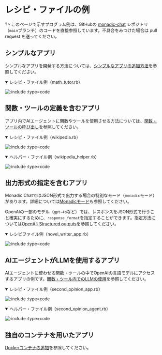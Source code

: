 # レシピ・ファイルの例

?> このページで示すプログラム例は、GitHubの [monadic-chat](https://github.com/yohasebe/monadic-chat) レポジトリ（`main`ブランチ）のコードを直接参照しています。不具合をみつけた場合は pull request を送ってください。

## シンプルなアプリ

シンプルなアプリを開発する方法については、[シンプルなアプリの追加方法](./develop_apps.md#シンプルなアプリの追加方法)を参照してください。

<details open=true>
<summary>レシピ・ファイル例（math_tutor.rb）</summary>

![](https://raw.githubusercontent.com/yohasebe/monadic-chat/refs/heads/main/docker/services/ruby/apps/math_tutor/math_tutor_app.rb ':include :type=code')

</details>

## 関数・ツールの定義を含むアプリ

アプリ内でAIエージェントに関数やツールを使用させる方法については、[関数・ツールの呼び出し](./develop_apps.md#関数・ツールの呼び出し)を参照してください。

<details open=true>
<summary>レシピ・ファイル例（wikipedia.rb）</summary>

![](https://raw.githubusercontent.com/yohasebe/monadic-chat/refs/heads/main/docker/services/ruby/apps/wikipedia/wikipedia_app.rb ':include :type=code')

</details>

<details open=true>
<summary>ヘルパー・ファイル例（wikipedia_helper.rb）</summary>

![](https://raw.githubusercontent.com/yohasebe/monadic-chat/refs/heads/main/docker/services/ruby/lib/monadic/helpers/wikipedia_helper.rb ':include :type=code')

</details>

## 出力形式の指定を含むアプリ

Monadic ChatではJSON形式で出力する場合の特別なモード（`monadic`モード）があります。詳細については[Monadicモード](./monadic-mode)も参照してください。

OpenAIの一部のモデル（`gpt-4o`など）では、レスポンスをJSON形式で行うこと確実にするために、`response_format`を指定することができます。指定方法については[OpenAI: Structured outputs](https://platform.openai.com/docs/guides/structured-outputs)を参照してください。

<details open=true>
<summary>レシピファイル例（novel_writer_app.rb）</summary>

![](https://raw.githubusercontent.com/yohasebe/monadic-chat/refs/heads/main/docker/services/ruby/apps/novel_writer/novel_writer_app.rb ':include :type=code')

</details>

## AIエージェントがLLMを使用するアプリ

AIエージェントに使わせる関数・ツールの中でOpenAIの言語モデルにアクセスするアプリの例です。[関数・ツール内でのLLMの使用](./develop_apps.md#関数・ツール内でのLLMの使用)を参照してください。

<details open=true>
<summary>レシピ・ファイル例（second_opinion_app.rb）</summary>

![](https://raw.githubusercontent.com/yohasebe/monadic-chat/refs/heads/main/docker/services/ruby/apps/second_opinion/second_opinion_app.rb ':include :type=code')

</details>

<details open=true>
<summary>ヘルパー・ファイル例（second_opinion_agent.rb）</summary>

![](https://raw.githubusercontent.com/yohasebe/monadic-chat/refs/heads/main/docker/services/ruby/lib/monadic/helpers/agents/second_opinion_agent.rb ':include :type=code')

</details>

## 独自のコンテナを用いたアプリ

[Dockerコンテナの追加](adding-containers.md)を参照してください。
